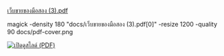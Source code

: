 [เว็บขายของมือสอง (3).pdf](https://github.com/user-attachments/files/23112565/3.pdf)


magick -density 180 "docs/เว็บขายของมือสอง (3).pdf[0]" -resize 1200 -quality 90 docs/pdf-cover.png

[![เปิดดูสไลด์ (PDF)](./docs/pdf-cover.png)](./docs/เว็บขายของมือสอง%20\(3\).pdf)


